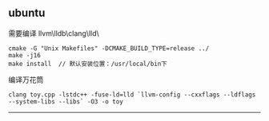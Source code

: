 ## ubuntu

需要编译 llvm\lldb\clang\lld\

```
cmake -G "Unix Makefiles" -DCMAKE_BUILD_TYPE=release ../
make -j16
make install  // 默认安装位置：/usr/local/bin下

```

编译万花筒

```
clang toy.cpp -lstdc++ -fuse-ld=lld `llvm-config --cxxflags --ldflags --system-libs --libs` -O3 -o toy
```



---

